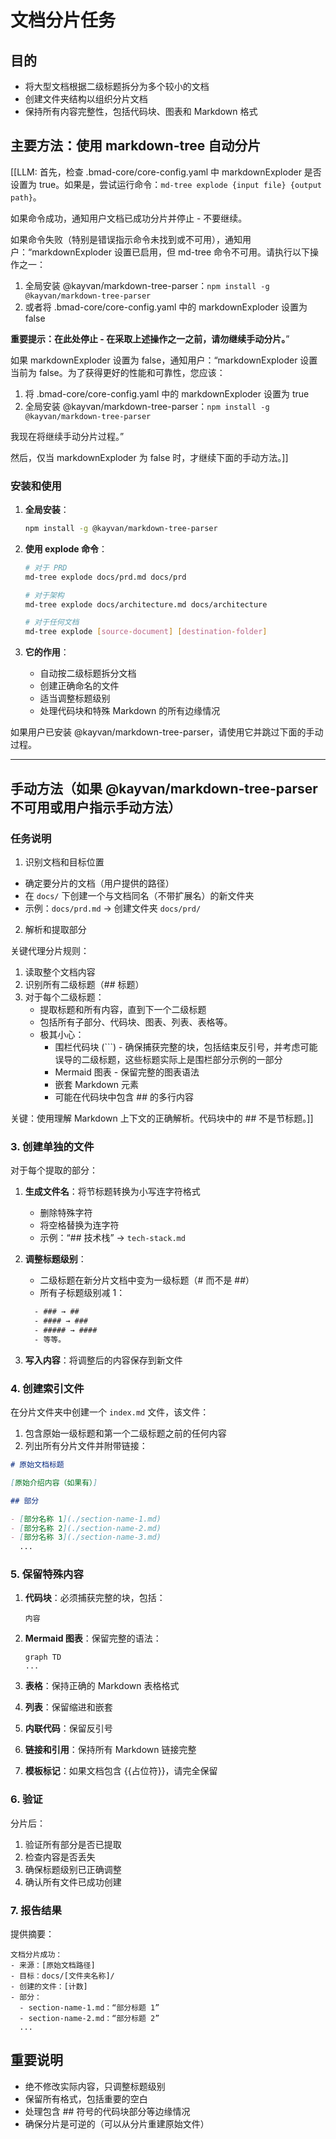 # 文档分片任务

## 目的

- 将大型文档根据二级标题拆分为多个较小的文档
- 创建文件夹结构以组织分片文档
- 保持所有内容完整性，包括代码块、图表和 Markdown 格式

## 主要方法：使用 markdown-tree 自动分片

[[LLM: 首先，检查 .bmad-core/core-config.yaml 中 markdownExploder 是否设置为 true。如果是，尝试运行命令：`md-tree explode {input file} {output path}`。

如果命令成功，通知用户文档已成功分片并停止 - 不要继续。

如果命令失败（特别是错误指示命令未找到或不可用），通知用户：“markdownExploder 设置已启用，但 md-tree 命令不可用。请执行以下操作之一：

1. 全局安装 @kayvan/markdown-tree-parser：`npm install -g @kayvan/markdown-tree-parser`
2. 或者将 .bmad-core/core-config.yaml 中的 markdownExploder 设置为 false

**重要提示：在此处停止 - 在采取上述操作之一之前，请勿继续手动分片。**”

如果 markdownExploder 设置为 false，通知用户：“markdownExploder 设置当前为 false。为了获得更好的性能和可靠性，您应该：

1. 将 .bmad-core/core-config.yaml 中的 markdownExploder 设置为 true
2. 全局安装 @kayvan/markdown-tree-parser：`npm install -g @kayvan/markdown-tree-parser`

我现在将继续手动分片过程。”

然后，仅当 markdownExploder 为 false 时，才继续下面的手动方法。]]

### 安装和使用

1. **全局安装**：

   ```bash
   npm install -g @kayvan/markdown-tree-parser
   ```

2. **使用 explode 命令**：

   ```bash
   # 对于 PRD
   md-tree explode docs/prd.md docs/prd

   # 对于架构
   md-tree explode docs/architecture.md docs/architecture

   # 对于任何文档
   md-tree explode [source-document] [destination-folder]
   ```

3. **它的作用**：
   - 自动按二级标题拆分文档
   - 创建正确命名的文件
   - 适当调整标题级别
   - 处理代码块和特殊 Markdown 的所有边缘情况

如果用户已安装 @kayvan/markdown-tree-parser，请使用它并跳过下面的手动过程。

---

## 手动方法（如果 @kayvan/markdown-tree-parser 不可用或用户指示手动方法）

### 任务说明

1. 识别文档和目标位置

- 确定要分片的文档（用户提供的路径）
- 在 `docs/` 下创建一个与文档同名（不带扩展名）的新文件夹
- 示例：`docs/prd.md` → 创建文件夹 `docs/prd/`

2. 解析和提取部分

关键代理分片规则：

1. 读取整个文档内容
2. 识别所有二级标题（## 标题）
3. 对于每个二级标题：
   - 提取标题和所有内容，直到下一个二级标题
   - 包括所有子部分、代码块、图表、列表、表格等。
   - 极其小心：
     - 围栏代码块 (```) - 确保捕获完整的块，包括结束反引号，并考虑可能误导的二级标题，这些标题实际上是围栏部分示例的一部分
     - Mermaid 图表 - 保留完整的图表语法
     - 嵌套 Markdown 元素
     - 可能在代码块中包含 ## 的多行内容

关键：使用理解 Markdown 上下文的正确解析。代码块中的 ## 不是节标题。]]

### 3. 创建单独的文件

对于每个提取的部分：

1. **生成文件名**：将节标题转换为小写连字符格式

   - 删除特殊字符
   - 将空格替换为连字符
   - 示例：“## 技术栈” → `tech-stack.md`

2. **调整标题级别**：

   - 二级标题在新分片文档中变为一级标题（# 而不是 ##）
   - 所有子标题级别减 1：

   ```txt
     - ### → ##
     - #### → ###
     - ##### → ####
     - 等等。
   ```

3. **写入内容**：将调整后的内容保存到新文件

### 4. 创建索引文件

在分片文件夹中创建一个 `index.md` 文件，该文件：

1. 包含原始一级标题和第一个二级标题之前的任何内容
2. 列出所有分片文件并附带链接：

```markdown
# 原始文档标题

[原始介绍内容（如果有）]

## 部分

- [部分名称 1](./section-name-1.md)
- [部分名称 2](./section-name-2.md)
- [部分名称 3](./section-name-3.md)
  ...
```

### 5. 保留特殊内容

1. **代码块**：必须捕获完整的块，包括：

   ```language
   内容
   ```

2. **Mermaid 图表**：保留完整的语法：

   ```mermaid
   graph TD
   ...
   ```

3. **表格**：保持正确的 Markdown 表格格式

4. **列表**：保留缩进和嵌套

5. **内联代码**：保留反引号

6. **链接和引用**：保持所有 Markdown 链接完整

7. **模板标记**：如果文档包含 {{占位符}}，请完全保留

### 6. 验证

分片后：

1. 验证所有部分是否已提取
2. 检查内容是否丢失
3. 确保标题级别已正确调整
4. 确认所有文件已成功创建

### 7. 报告结果

提供摘要：

```text
文档分片成功：
- 来源：[原始文档路径]
- 目标：docs/[文件夹名称]/
- 创建的文件：[计数]
- 部分：
  - section-name-1.md：“部分标题 1”
  - section-name-2.md：“部分标题 2”
  ...
```

## 重要说明

- 绝不修改实际内容，只调整标题级别
- 保留所有格式，包括重要的空白
- 处理包含 ## 符号的代码块部分等边缘情况
- 确保分片是可逆的（可以从分片重建原始文件）
